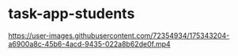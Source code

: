 # task-app-students

https://user-images.githubusercontent.com/72354934/175343204-a6900a8c-45b6-4acd-9435-022a8b62de0f.mp4

